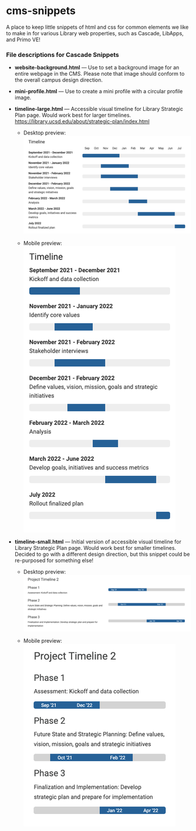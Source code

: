 # cms-snippets
A place to keep little snippets of html and css for common elements we like to make in for various Library web properties, such as Cascade, LibApps, and Primo VE!

### File descriptions for Cascade Snippets
- **website-background.html** — Use to set a background image for an entire webpage in the CMS. Please note that image should conform to the overall campus design direction.  

- **mini-profile.html** — Use to create a mini profile with a circular profile image.
  
- **timeline-large.html** — Accessible visual timeline for Library Strategic Plan page. Would work best for larger timelines. https://library.ucsd.edu/about/strategic-plan/index.html  
  
  - Desktop preview:  
![image of visual timeline desktop view](/assets/visual-timeline-desktop.png)
  
  - Mobile preview:  
![image of visual timeline mobile view](/assets/visual-timeline-mobile.png)
  
- **timeline-small.html** — Initial version of accessible visual timeline for Library Strategic Plan page. Would work best for smaller timelines. Decided to go with a different design direction, but this snippet could be re-purposed for something else!
  
  - Desktop preview:  
![image of visual timeline v2 desktop view](/assets/visual-timeline-v2-desktop.png)
  
  - Mobile preview:  
![image of visual timeline v2 mobile view](/assets/visual-timeline-v2-mobile.png)
